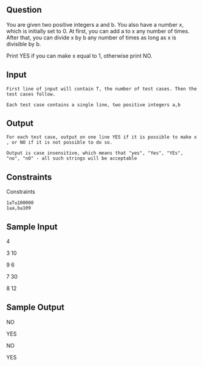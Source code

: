 ## Question
You are given two positive integers a and b. You also have a number x, which is initially set to 0. At first, you can add a to x any number of times. After that, you can divide x by b any number of times as long as x is divisible by b.

Print YES if you can make x
equal to 1, otherwise print NO.


## Input


    First line of input will contain T, the number of test cases. Then the test cases follow.
    
    Each test case contains a single line, two positive integers a,b

## Output

    For each test case, output on one line YES if it is possible to make x
    , or NO if it is not possible to do so.

    Output is case insensitive, which means that "yes", "Yes", "YEs", "no", "nO" - all such strings will be acceptable


## Constraints

Constraints

    1≤T≤100000
    1≤a,b≤109


## Sample Input 


4

3 10

9 6

7 30

8 12

## Sample Output

NO

YES

NO

YES
